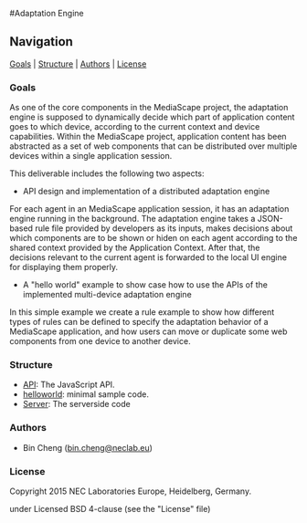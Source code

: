 #Adaptation Engine


## Navigation
[Goals][] | [Structure][] | [Authors][] | [License][]

### Goals

As one of the core components in the MediaScape project, the adaptation engine is supposed to dynamically decide
which part of application content goes to which device, according to the current context and device capabilities.
Within the MediaScape project, application content has been abstracted as a set of web components that can be
distributed over multiple devices within a single application session. 

This deliverable includes the following two aspects: 

* API design and implementation of a distributed adaptation engine

For each agent in an MediaScape application session, it has an adaptation engine running in the background. 
The adaptation engine takes a JSON-based rule file provided by developers as its inputs, makes decisions 
about which components are to be shown or hiden on each agent according to the shared context provided by the Application Context.
After that, the decisions relevant to the current agent is forwarded to the local UI engine for displaying them properly. 

* A "hello world" example to show case how to use the APIs of the implemented multi-device adaptation engine

In this simple example we create a rule example to show how different types of rules can be defined to specify the adaptation behavior of a MediaScape application,
and how users can move or duplicate some web components from one device to another device. 
     
### Structure

  * [API](API/): The JavaScript API.
  * [helloworld](helloworld/): minimal sample code.
  * [Server](Server/): The serverside code

### Authors

- Bin Cheng (bin.cheng@neclab.eu)

### License

Copyright 2015 NEC Laboratories Europe, Heidelberg, Germany.  

under Licensed BSD 4-clause (see the "License" file)

[Goals]: #goals
[Structure]: #structure
[Authors]: #authors
[License]: #license
